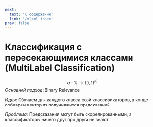 ```yaml
---
next:
  text: 'К содержанию'
  link: '/ml/ml_index'
prev: false
---
```


# Классификация с пересекающимися классами (MultiLabel Classification)

$$a: \mathbb{X} \to \{0, 1\}^{K}$$
*Основной подход*: Binary Relevance

*Идея*: Обучаем для каждого класса совй классификаторов, в конце собиарем вектор из получившихся предсказаний.

*Проблема:* Предсказания могут быть скорелированными, а классификаторы ничего друг про друга не знают.